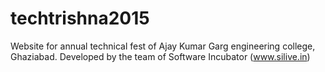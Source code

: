 # techtrishna2015
Website for annual technical fest of Ajay Kumar Garg engineering college, Ghaziabad. Developed by the team of Software Incubator (www.silive.in)
